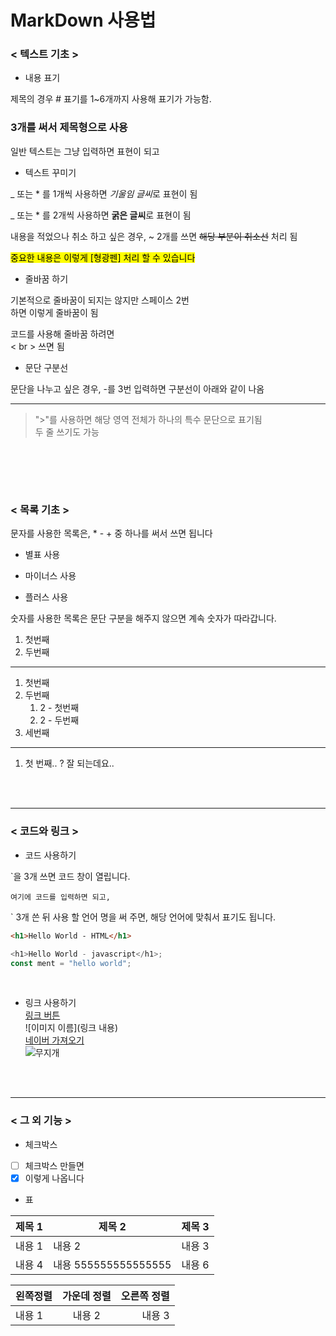 # MarkDown 사용법

### < 텍스트 기초 >

- 내용 표기

제목의 경우 # 표기를 1~6개까지 사용해 표기가 가능함.

### 3개를 써서 제목형으로 사용

일반 텍스트는 그냥 입력하면 표현이 되고

- 텍스트 꾸미기

\_ 또는 \* 를 1개씩 사용하면 *기울임 글씨*로 표현이 됨

\_ 또는 \* 를 2개씩 사용하면 **굵은 글씨**로 표현이 됨

내용을 적었으나 취소 하고 싶은 경우, ~ 2개를 쓰면 ~~해당 부분이 취소선~~ 처리 됨

<mark> 중요한 내용은 이렇게 [형광펜] 처리 할 수 있습니다 </mark><br>

- 줄바꿈 하기

기본적으로 줄바꿈이 되지는 않지만
스페이스 2번  
하면 이렇게 줄바꿈이 됨

코드를 사용해 줄바꿈 하려면 <br> < br > 쓰면 됨

- 문단 구분선

문단을 나누고 싶은 경우, -를 3번 입력하면 구분선이 아래와 같이 나옴

---

> ">"를 사용하면 해당 영역 전체가 하나의 특수 문단으로 표기됨<br>
> 두 줄 쓰기도 가능

## <br><br>

### < 목록 기초 >

문자를 사용한 목록은, \* - + 중 하나를 써서 쓰면 됩니다

- 별표 사용

* 마이너스 사용

- 플러스 사용

숫자를 사용한 목록은 문단 구분을 해주지 않으면 계속 숫자가 따라갑니다.

1. 첫번째
2. 두번째

---

1. 첫번째
2. 두번째
   1. 2 - 첫번째
   2. 2 - 두번째
3. 세번째

---

1. 첫
   번째.. ? 잘 되는데요..

<br>
<br>

---

### < 코드와 링크 >

- 코드 사용하기

`을 3개 쓰면 코드 창이 열립니다.

```
여기에 코드를 입력하면 되고,
```

` 3개 쓴 뒤 사용 할 언어 명을 써 주면, 해당 언어에 맞춰서 표기도 됩니다.

```html
<h1>Hello World - HTML</h1>
```

```javascript
<h1>Hello World - javascript</h1>;
const ment = "hello world";
```

<br>

- 링크 사용하기<br>
[링크 버튼](링크내용) <br>
![이미지 이름](링크 내용) <br>
  [네이버 가져오기](https://www.naver.com/) <br>
  ![무지개](https://unsplash.com/ko/%EC%82%AC%EC%A7%84/%ED%95%98%EB%8A%98%EC%97%90-%EB%AC%B4%EC%A7%80%EA%B0%9C-t02XukS9dUU)

<br>
<br>

---

### < 그 외 기능 >

- 체크박스

- [ ] 체크박스 만들면 <br>
- [x] 이렇게 나옵니다

- 표

| 제목 1 | 제목 2               | 제목 3 |
| ------ | -------------------- | ------ |
| 내용 1 | 내용 2               | 내용 3 |
| 내용 4 | 내용 555555555555555 | 내용 6 |

| 왼쪽정렬 | 가운데 정렬 | 오른쪽 정렬 |
| :------- | :---------: | ----------: |
| 내용 1   |   내용 2    |      내용 3 |
